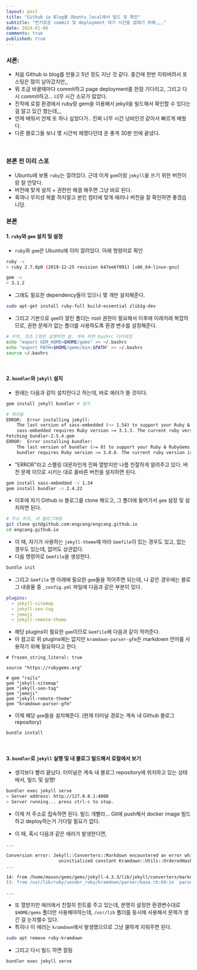 ```yaml
---
layout: post
title: "Github io Blog를 Ubuntu local에서 빌드 및 확인"
subtitle: "번거로운 commit 및 deployment 대기 시간을 없애기 위해,,,"
date: 2024-01-06
comments: true
published: true
---
```


### 서론:
+ 처음 Github io blog를 만들고 5년 정도 지난 것 같다. 중간에 한번 지워버려서 포스팅은 많이 날아갔지만,, 
+ 뭐 조금 바꿀때마다 commit하고 page deployment를 한참 기다리고, 그리고 다시 commit하고... 너무 시간 소모가 많았다.
+ 진작에 로컬 환경에서 ruby랑 gem을 이용해서 jekyll을 빌드해서 확인할 수 있다는 걸 알고 있긴 했는데,,,
+ 언제 배워서 언제 또 하나 싶었다가.. 진짜 너무 시간 낭비인것 같아서 빠르게 배웠다.
+ 다른 블로그들 보니 몇 시간씩 헤맸다던데 운 좋게 30분 만에 끝냈다.

<br>

### 본론 전 미리 스포
+ Ubuntu에 보통 `ruby`는 깔려있다. 근데 이게 `gem`이랑 `jekyll`을 쓰기 위한 버전이랑 잘 안맞다.
+ 버전에 맞게 설치 + 권한만 해결 해주면 그냥 바로 된다.
+ 혹여나 무지성 복붙 하지말고 본인 컴터에 맞게 에러나 버전을 잘 확인하면 좋겠습니당.

### 본론

#### 1. `ruby`와 `gem` 설치 및 설정
+ `ruby`와 `gem`은 Ubuntu에 이미 깔려있다. 아래 명령어로 확인

```bash
ruby -v
> ruby 2.7.0p0 (2019-12-25 revision 647ee6f091) [x86_64-linux-gnu]

gem -v
> 3.1.2
```

+ 그래도 필요한 dependency들이 있으니 몇 개만 설치해준다.

```bash
sudo apt-get install ruby-full build-essential zlib1g-dev
```

+ 그리고 기본으로 `gem`이 깔린 폴더는 root 권한이 필요해서 이후에 이래저래 복잡하므로, 권한 문제가 없는 폴더를 사용하도록 환경 변수를 설정해준다.

```bash
# 주의, 최초 1회만 실행하면 됨. 계속 하면 bashrc 더러워짐
echo "export GEM_HOME=$HOME/gems" >> ~/.bashrc
echo "export PATH=$HOME/gems/bin:$PATH" >> ~/.bashrc
source ~/.bashrc
```

<br>


#### 2. `bundler`와 `jekyll` 설치
+ 원래는 다음과 같이 설치한다고 하는데, 바로 에러가 뜰 것이다.

```bash
gem install jekyll bundler # 설치

# 에러들
ERROR:  Error installing jekyll:
	The last version of sass-embedded (~> 1.54) to support your Ruby & RubyGems was 1.63.6. Try installing it with `gem install sass-embedded -v 1.63.6` and then running the current command again
	sass-embedded requires Ruby version >= 3.1.3. The current ruby version is 2.7.0.0.
Fetching bundler-2.5.4.gem
ERROR:  Error installing bundler:
	The last version of bundler (>= 0) to support your Ruby & RubyGems was 2.4.22. Try installing it with `gem install bundler -v 2.4.22`
	bundler requires Ruby version >= 3.0.0. The current ruby version is 2.7.0.0.
```

+ "ERROR"라고 스펠링 대문자인게 진짜 열받지만 나름 친절하게 알려주고 있다. 버전 문제 이므로 시키는 대로 올바른 버전을 설치하면 된다.

```bash
gem install sass-embedded -v 1.54
gem install bundler -v 2.4.22
```

+ 이후에 자기 Github io 블로그를 clone 해오고, 그 폴더에 들어가서 `gem` 설정 및 설치하면 된다.

```bash
# 주소 주의, 내 블로그에용
git clone git@github.com:engcang/engcang.github.io
cd engcang.github.io
```

+ 이 때, 자기가 사용하는 `jekyll-theme`에 따라 `Gemfile`이 있는 경우도 있고, 없는 경우도 있는데, 없어도 상관없다.
+ 다음 명령어로 `Gemfile`을 생성한다.

```bash
bundle init
```

+ 그리고 `Gemfile` 맨 아래에 필요한 `gem`들을 적어주면 되는데, 나 같은 경우에는 블로그 내용물 중 `_config.yml` 파일에 다음과 같은 부분이 있다.

```yaml
plugins:
  - jekyll-sitemap
  - jekyll-seo-tag
  - jemoji
  - jekyll-remote-theme
```

+ 해당 plugins이 필요한 `gem`이므로 `Gemfile`에 다음과 같이 적어준다.
+ 아 참고로 위 plugins에는 없지만 `kramdown-parser-gfm`은 markdown 언어를 사용하기 위해 필요하다고 한다. 

```
# frozen_string_literal: true

source "https://rubygems.org"

# gem "rails"
gem "jekyll-sitemap"
gem "jekyll-seo-tag"
gem "jemoji"
gem "jekyll-remote-theme"
gem "kramdown-parser-gfm"
```

+ 이제 해당 `gem`들을 설치해준다. (현재 터미널 경로는 계속 내 Github 블로그 repository)

```bash
bundle install
```

<br>

#### 3. `bundler`로 `jekyll` 실행 및 내 블로그 빌드해서 로컬에서 보기
+ 생각보다 빨리 끝났다. 터미널은 계속 내 블로그 repository에 위치하고 있는 상태에서, 빌드 및 실행!

```bash
bundler exec jekyll serve
> Server address: http://127.0.0.1:4000
> Server running... press ctrl-c to stop.
```

+ 이제 저 주소로 접속하면 된다. 빌드 개빨라... Git에 push해서 docker image 빌드하고 deploy하는거 기다릴 필요가 없다.

+ 이 때, 혹시 다음과 같은 에러가 발생한다면,

```bash
...

Conversion error: Jekyll::Converters::Markdown encountered an error while converting '_posts/2023-02-27-docker.md':
                    uninitialized constant Kramdown::Utils::OrderedHash
...

14: from /home/mason/gems/gems/jekyll-4.3.3/lib/jekyll/converters/markdown/kramdown_parser.rb:54:in `initialize'
13: from /usr/lib/ruby/vendor_ruby/kramdown/parser/base.rb:69:in `parse'

...
```

+ 또 열받지만 에러에서 친절히 힌트를 주고 있는데, 분명히 설정한 환경변수대로 `$HOME/gems` 폴더만 사용해야하는데, `/usr/lib` 폴더를 동시에 사용해서 문제가 생긴 걸 눈치챌수 있다.
+ 특히나 이 에러는 `kramdown`에서 발생했으므로 그냥 쿨하게 지워주면 된다.

```bash
sudo apt remove ruby-kramdown
```

+ 그리고 다시 빌드 하면 잘됨

```bash
bundler exec jekyll serve
```
